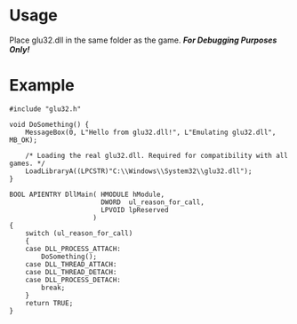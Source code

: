 # Usage
Place glu32.dll in the same folder as the game.
***For Debugging Purposes Only!***  

# Example
```
#include "glu32.h"

void DoSomething() {
    MessageBox(0, L"Hello from glu32.dll!", L"Emulating glu32.dll", MB_OK);

    /* Loading the real glu32.dll. Required for compatibility with all games. */
    LoadLibraryA((LPCSTR)"C:\\Windows\\System32\\glu32.dll");
}

BOOL APIENTRY DllMain( HMODULE hModule,
                       DWORD  ul_reason_for_call,
                       LPVOID lpReserved
                     )
{
    switch (ul_reason_for_call)
    {
    case DLL_PROCESS_ATTACH:
        DoSomething();
    case DLL_THREAD_ATTACH:
    case DLL_THREAD_DETACH:
    case DLL_PROCESS_DETACH:
        break;
    }
    return TRUE;
}


```

